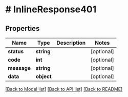# # InlineResponse401

## Properties

Name | Type | Description | Notes
------------ | ------------- | ------------- | -------------
**status** | **string** |  | [optional]
**code** | **int** |  | [optional]
**message** | **string** |  | [optional]
**data** | **object** |  | [optional]

[[Back to Model list]](../../README.md#models) [[Back to API list]](../../README.md#endpoints) [[Back to README]](../../README.md)
